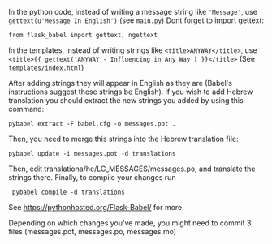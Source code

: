 In the python code, instead of writing a message string like `'Message'`, use `gettext(u'Message In English')` (see `main.py`)
Dont forget to import gettext:

```from flask_babel import gettext, ngettext```

In the templates, instead of writing strings like `<title>ANYWAY</title>`, use `<title>{{ gettext('ANYWAY - Influencing in Any Way') }}</title>` (See `templates/index.html`)

After adding strings they will appear in English as they are (Babel's instructions suggest these strings be English). if you wish to add Hebrew translation you should extract the new strings you added by using this command:

```pybabel extract -F babel.cfg -o messages.pot .```

Then, you need to merge this strings into the Hebrew translation file:

```pybabel update -i messages.pot -d translations```

Then, edit translationa/he/LC_MESSAGES/messages.po, and translate the strings there. Finally, to compile your changes run

``` pybabel compile -d translations```

See https://pythonhosted.org/Flask-Babel/ for more.

Depending on which changes you've made, you might need to commit 3 files (messages.pot, messages.po, messages.mo) 
